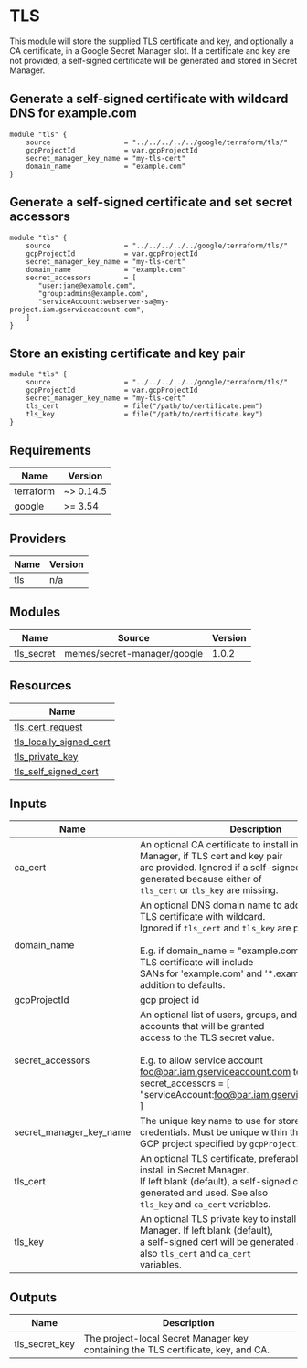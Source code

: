 # TLS

<!-- spell-checker: ignore markdownlint -->
This module will store the supplied TLS certificate and key, and optionally a CA
certificate, in a Google Secret Manager slot. If a certificate and key are not
provided, a self-signed certificate will be generated and stored in Secret Manager.

## Generate a self-signed certificate with wildcard DNS for example.com

<!-- spell-checker: disable -->
```hcl
module "tls" {
    source                  = "../../../../../google/terraform/tls/"
    gcpProjectId            = var.gcpProjectId
    secret_manager_key_name = "my-tls-cert"
    domain_name             = "example.com"
}
```
<!-- spell-checker: enable -->

## Generate a self-signed certificate and set secret accessors

<!-- spell-checker: disable -->
```hcl
module "tls" {
    source                  = "../../../../../google/terraform/tls/"
    gcpProjectId            = var.gcpProjectId
    secret_manager_key_name = "my-tls-cert"
    domain_name             = "example.com"
    secret_accessors        = [
       "user:jane@example.com",
       "group:admins@example.com",
       "serviceAccount:webserver-sa@my-project.iam.gserviceaccount.com",
    ]
}
```
<!-- spell-checker: enable -->

## Store an existing certificate and key pair

<!-- spell-checker: disable -->
```hcl
module "tls" {
    source                  = "../../../../../google/terraform/tls/"
    gcpProjectId            = var.gcpProjectId
    secret_manager_key_name = "my-tls-cert"
    tls_cert                = file("/path/to/certificate.pem")
    tls_key                 = file("/path/to/certificate.key")
}
```
<!-- spell-checker: enable -->

<!-- markdownlint-disable no-inline-html -->
<!-- BEGINNING OF PRE-COMMIT-TERRAFORM DOCS HOOK -->
## Requirements

| Name | Version |
|------|---------|
| terraform | ~> 0.14.5 |
| google | >= 3.54 |

## Providers

| Name | Version |
|------|---------|
| tls | n/a |

## Modules

| Name | Source | Version |
|------|--------|---------|
| tls_secret | memes/secret-manager/google | 1.0.2 |

## Resources

| Name |
|------|
| [tls_cert_request](https://registry.terraform.io/providers/hashicorp/tls/latest/docs/resources/cert_request) |
| [tls_locally_signed_cert](https://registry.terraform.io/providers/hashicorp/tls/latest/docs/resources/locally_signed_cert) |
| [tls_private_key](https://registry.terraform.io/providers/hashicorp/tls/latest/docs/resources/private_key) |
| [tls_self_signed_cert](https://registry.terraform.io/providers/hashicorp/tls/latest/docs/resources/self_signed_cert) |

## Inputs

| Name | Description | Type | Default | Required |
|------|-------------|------|---------|:--------:|
| ca\_cert | An optional CA certificate to install in Secret Manager, if TLS cert and key pair<br>are provided. Ignored if a self-signed TLS cert is generated because either of<br>`tls_cert` or `tls_key` are missing. | `string` | `""` | no |
| domain\_name | An optional DNS domain name to add to a generated TLS certificate with wildcard.<br>Ignored if `tls_cert` and `tls_key` are provided.<br><br>E.g. if domain\_name = "example.com", the generated TLS certificate will include<br>SANs for 'example.com' and '*.example.com', in addition to defaults. | `string` | `""` | no |
| gcpProjectId | gcp project id | `string` | n/a | yes |
| secret\_accessors | An optional list of users, groups, and/or service accounts that will be granted<br>access to the TLS secret value.<br><br>E.g. to allow service account foo@bar.iam.gserviceaccount.com to read the secret<br>secret\_accessors = [<br>  "serviceAccount:foo@bar.iam.gserviceaccount.com",<br>] | `list(string)` | `[]` | no |
| secret\_manager\_key\_name | The unique key name to use for stored TLS credentials. Must be unique within the<br>GCP project specified by `gcpProjectId`. | `string` | n/a | yes |
| tls\_cert | An optional TLS certificate, preferably a full chain, to install in Secret Manager.<br>If left blank (default), a self-signed cert will be generated and used. See also<br>`tls_key` and `ca_cert` variables. | `string` | `""` | no |
| tls\_key | An optional TLS private key to install in Secret Manager. If left blank (default),<br>a self-signed cert will be generated and used. See also `tls_cert` and `ca_cert`<br>variables. | `string` | `""` | no |

## Outputs

| Name | Description |
|------|-------------|
| tls\_secret\_key | The project-local Secret Manager key containing the TLS certificate, key, and CA. |
<!-- END OF PRE-COMMIT-TERRAFORM DOCS HOOK -->
<!-- markdownlint-enable no-inline-html -->
